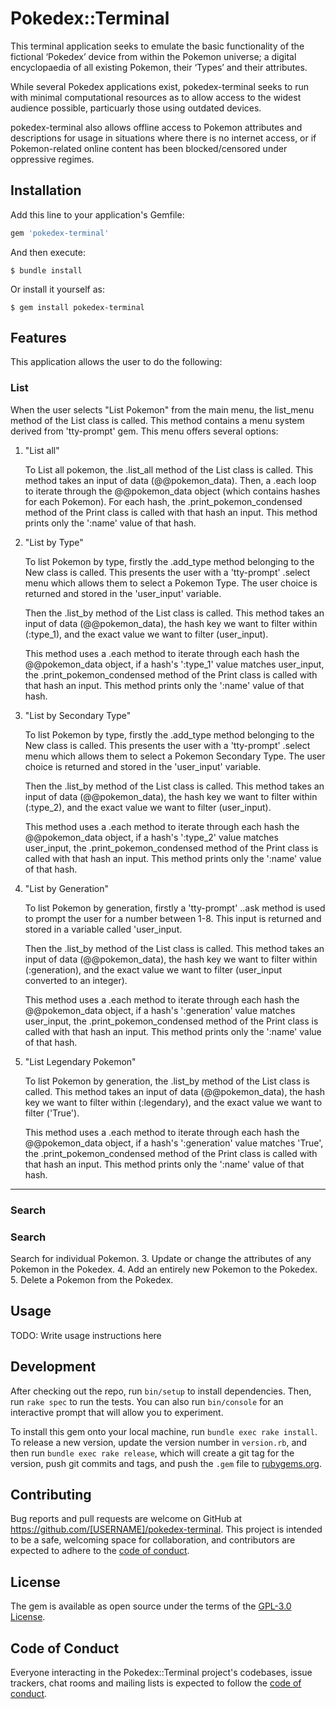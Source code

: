 # Pokedex::Terminal

This terminal application seeks to emulate the basic functionality of the fictional ‘Pokedex’ device from within the Pokemon universe; a digital encyclopaedia of all existing Pokemon, their ‘Types’ and their attributes.

While several Pokedex applications exist, pokedex-terminal seeks to run with minimal computational resources as to allow access to the widest audience possible, particuarly those using outdated devices.

pokedex-terminal also allows offline access to Pokemon attributes and descriptions for usage in situations where there is no internet access, or if Pokemon-related online content has been blocked/censored under oppressive regimes.

## Installation

Add this line to your application's Gemfile:

```ruby
gem 'pokedex-terminal'
```

And then execute:

    $ bundle install

Or install it yourself as:

    $ gem install pokedex-terminal

## Features

This application allows the user to do the following:

### List

When the user selects "List Pokemon" from the main menu, the list_menu method of the List class is called. This method contains a menu system derived from 'tty-prompt' gem. This menu offers several options:

1. "List all"

    To List all pokemon, the .list_all method of the List class is called. This method takes an input of data (@@pokemon_data). Then, a .each loop to iterate through the @@pokemon_data object (which contains hashes for each Pokemon). For each hash, the .print_pokemon_condensed method of the Print class is called with that hash an input. This method prints only the ':name' value of that hash.

2. "List by Type"

    To list Pokemon by type, firstly the .add_type method belonging to the New class is called. This presents the user with a 'tty-prompt' .select menu which allows them to select a Pokemon Type. The user choice is returned and stored in the 'user_input' variable.
    
    Then the .list_by method of the List class is called. This method takes an input of data (@@pokemon_data), the hash key we want to filter within (:type_1), and the exact value we want to filter (user_input).

    This method uses a .each method to iterate through  each hash the @@pokemon_data object, if a hash's ':type_1' value matches user_input, the .print_pokemon_condensed method of the Print class is called with that hash an input. This method prints only the ':name' value of that hash.

3. "List by Secondary Type"

     To list Pokemon by type, firstly the .add_type method belonging to the New class is called. This presents the user with a 'tty-prompt' .select menu which allows them to select a Pokemon Secondary Type. The user choice is returned and stored in the 'user_input' variable.
    
    Then the .list_by method of the List class is called. This method takes an input of data (@@pokemon_data), the hash key we want to filter within (:type_2), and the exact value we want to filter (user_input).

    This method uses a .each method to iterate through  each hash the @@pokemon_data object, if a hash's ':type_2' value matches user_input, the .print_pokemon_condensed method of the Print class is called with that hash an input. This method prints only the ':name' value of that hash.

4. "List by Generation"

    To list Pokemon by generation, firstly a 'tty-prompt' ..ask method is used to prompt the user for a number between 1-8. This input is returned and stored in a variable called 'user_input.

    Then the .list_by method of the List class is called. This method takes an input of data (@@pokemon_data), the hash key we want to filter within (:generation), and the exact value we want to filter (user_input converted to an integer).

    This method uses a .each method to iterate through  each hash the @@pokemon_data object, if a hash's ':generation' value matches user_input, the .print_pokemon_condensed method of the Print class is called with that hash an input. This method prints only the ':name' value of that hash.


5. "List Legendary Pokemon"

    To list Pokemon by generation, the .list_by method of the List class is called. This method takes an input of data (@@pokemon_data), the hash key we want to filter within (:legendary), and the exact value we want to filter ('True').

    This method uses a .each method to iterate through  each hash the @@pokemon_data object, if a hash's ':generation' value matches 'True', the .print_pokemon_condensed method of the Print class is called with that hash an input. This method prints only the ':name' value of that hash.

----

### Search


### Search
Search for individual Pokemon.
3. Update or change the attributes of any Pokemon in the Pokedex.
4. Add an entirely new Pokemon to the Pokedex.
5. Delete a Pokemon from the Pokedex.

## Usage

TODO: Write usage instructions here

## Development

After checking out the repo, run `bin/setup` to install dependencies. Then, run `rake spec` to run the tests. You can also run `bin/console` for an interactive prompt that will allow you to experiment.

To install this gem onto your local machine, run `bundle exec rake install`. To release a new version, update the version number in `version.rb`, and then run `bundle exec rake release`, which will create a git tag for the version, push git commits and tags, and push the `.gem` file to [rubygems.org](https://rubygems.org).

## Contributing

Bug reports and pull requests are welcome on GitHub at https://github.com/[USERNAME]/pokedex-terminal. This project is intended to be a safe, welcoming space for collaboration, and contributors are expected to adhere to the [code of conduct](https://github.com/[USERNAME]/pokedex-terminal/blob/master/CODE_OF_CONDUCT.md).


## License

The gem is available as open source under the terms of the [GPL-3.0 License](https://opensource.org/licenses/GPL-3.0).

## Code of Conduct

Everyone interacting in the Pokedex::Terminal project's codebases, issue trackers, chat rooms and mailing lists is expected to follow the [code of conduct](https://github.com/[USERNAME]/pokedex-terminal/blob/master/CODE_OF_CONDUCT.md).
